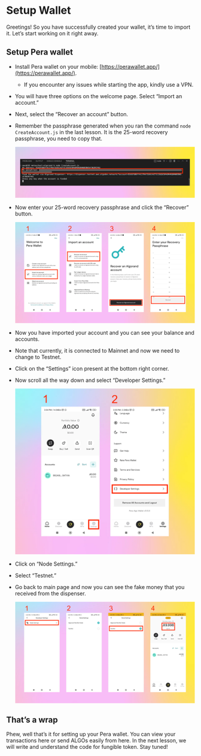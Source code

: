# Setup Wallet

Greetings! So you have successfully created your wallet, it’s time to import it. Let’s start working on it right away.

## Setup Pera wallet

- Install Pera wallet on your mobile: [https://perawallet.app/](https://perawallet.app/).
    - If you encounter any issues while starting the app, kindly use a VPN.
- You will have three options on the welcome page. Select “Import an account.”
- Next, select the “Recover an account” button.
- Remember the passphrase generated when you ran the command `node CreateAccount.js` in the last lesson. It is the 25-word  recovery passphrase, you need to copy that.
    
    ![Frame 3560365 (1) (1).jpg](https://github.com/0xmetaschool/Learning-Projects/blob/main/assests_for_all/assests-for-algorand/2_2%20Setup%20Wallet/Frame_3560365_(1)_(1).webp?raw=true)
    
- Now enter your 25-word recovery passphrase and click the “Recover” button.
    
    ![Frame 3560376.jpg](https://github.com/0xmetaschool/Learning-Projects/blob/main/assests_for_all/assests-for-algorand/2_2%20Setup%20Wallet/Frame_3560376.webp?raw=true)
    

- Now you have imported your account and you can see your balance and accounts.
- Note that currently, it is connected to Mainnet and now we need to change to Testnet.
- Click on the “Settings” icon present at the bottom right corner.
- Now scroll all the way down and select “Developer Settings.”
    
    ![Frame 3560378.jpg](https://github.com/0xmetaschool/Learning-Projects/blob/main/assests_for_all/assests-for-algorand/2_2%20Setup%20Wallet/Frame_3560378.webp?raw=true)
    

- Click on “Node Settings.”
- Select “Testnet.”
- Go back to main page and now you can see the fake money that you received from the dispenser.
    
    ![Frame 3560379.jpg](https://github.com/0xmetaschool/Learning-Projects/blob/main/assests_for_all/assests-for-algorand/2_2%20Setup%20Wallet/Frame_3560379.webp?raw=true)
    

## That’s a wrap

Phew, well that’s it for setting up your Pera wallet. You can view your transactions here or send ALGOs easily from here. In the next lesson, we will write and understand the code for fungible token. Stay tuned!